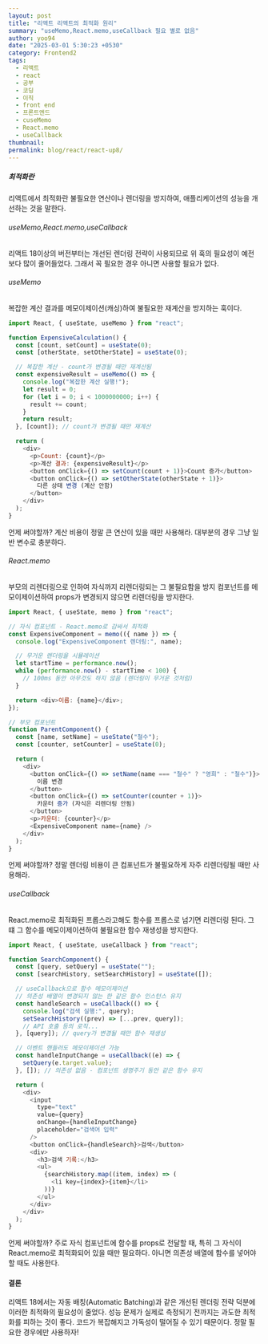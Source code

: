 ```yaml
---
layout: post
title: "리액트 리액트의 최적화 원리"
summary: "useMemo,React.memo,useCallback 필요 별로 없음"
author: yoo94
date: "2025-03-01 5:30:23 +0530"
category: Frontend2
tags:
  - 리액트
  - react
  - 공부
  - 코딩
  - 이직
  - front end
  - 프론트엔드
  - cuseMemo
  - React.memo
  - useCallback
thumbnail:
permalink: blog/react/react-up8/
---
```


##### 최적화란

리액트에서 최적화란 불필요한 연산이나 렌더링을 방지하여, 애플리케이션의 성능을 개선하는 것을 말한다.

###### useMemo,React.memo,useCallback

리액트 18이상의 버전부터는 개선된 렌더링 전략이 사용되므로 위 훅의 필요성이 예전보다 많이 줄어들었다.
그래서 꼭 필요한 경우 아니면 사용할 필요가 없다.

###### useMemo

복잡한 계산 결과를 메모이제이션(캐싱)하여 불필요한 재계산을 방지하는 훅이다.

```js
import React, { useState, useMemo } from "react";

function ExpensiveCalculation() {
  const [count, setCount] = useState(0);
  const [otherState, setOtherState] = useState(0);

  // 복잡한 계산 - count가 변경될 때만 재계산됨
  const expensiveResult = useMemo(() => {
    console.log("복잡한 계산 실행!");
    let result = 0;
    for (let i = 0; i < 1000000000; i++) {
      result += count;
    }
    return result;
  }, [count]); // count가 변경될 때만 재계산

  return (
    <div>
      <p>Count: {count}</p>
      <p>계산 결과: {expensiveResult}</p>
      <button onClick={() => setCount(count + 1)}>Count 증가</button>
      <button onClick={() => setOtherState(otherState + 1)}>
        다른 상태 변경 (계산 안함)
      </button>
    </div>
  );
}
```

언제 써야할까? 계산 비용이 정말 큰 연산이 있을 때만 사용해라. 대부분의 경우 그냥 일반 변수로 충분하다.

###### React.memo

부모의 리렌더링으로 인하여 자식까지 리렌더링되는 그 불필요함을 방지
컴포넌트를 메모이제이션하여 props가 변경되지 않으면 리렌더링을 방지한다.

```js
import React, { useState, memo } from "react";

// 자식 컴포넌트 - React.memo로 감싸서 최적화
const ExpensiveComponent = memo(({ name }) => {
  console.log("ExpensiveComponent 렌더링:", name);

  // 무거운 렌더링을 시뮬레이션
  let startTime = performance.now();
  while (performance.now() - startTime < 100) {
    // 100ms 동안 아무것도 하지 않음 (렌더링이 무거운 것처럼)
  }

  return <div>이름: {name}</div>;
});

// 부모 컴포넌트
function ParentComponent() {
  const [name, setName] = useState("철수");
  const [counter, setCounter] = useState(0);

  return (
    <div>
      <button onClick={() => setName(name === "철수" ? "영희" : "철수")}>
        이름 변경
      </button>
      <button onClick={() => setCounter(counter + 1)}>
        카운터 증가 (자식은 리렌더링 안됨)
      </button>
      <p>카운터: {counter}</p>
      <ExpensiveComponent name={name} />
    </div>
  );
}
```

언제 써야할까? 정말 렌더링 비용이 큰 컴포넌트가 불필요하게 자주 리렌더링될 때만 사용해라.

###### useCallback

React.memo로 최적화된 프롭스라고해도 함수를 프롭스로 넘기면 리렌더링 된다.
그떄 그 함수를 메모이제이션하여 불필요한 함수 재생성을 방지한다.

```js
import React, { useState, useCallback } from "react";

function SearchComponent() {
  const [query, setQuery] = useState("");
  const [searchHistory, setSearchHistory] = useState([]);

  // useCallback으로 함수 메모이제이션
  // 의존성 배열이 변경되지 않는 한 같은 함수 인스턴스 유지
  const handleSearch = useCallback(() => {
    console.log("검색 실행:", query);
    setSearchHistory((prev) => [...prev, query]);
    // API 호출 등의 로직...
  }, [query]); // query가 변경될 때만 함수 재생성

  // 이벤트 핸들러도 메모이제이션 가능
  const handleInputChange = useCallback((e) => {
    setQuery(e.target.value);
  }, []); // 의존성 없음 - 컴포넌트 생명주기 동안 같은 함수 유지

  return (
    <div>
      <input
        type="text"
        value={query}
        onChange={handleInputChange}
        placeholder="검색어 입력"
      />
      <button onClick={handleSearch}>검색</button>
      <div>
        <h3>검색 기록:</h3>
        <ul>
          {searchHistory.map((item, index) => (
            <li key={index}>{item}</li>
          ))}
        </ul>
      </div>
    </div>
  );
}
```

언제 써야할까? 주로 자식 컴포넌트에 함수를 props로 전달할 때, 특히 그 자식이 React.memo로 최적화되어 있을 때만 필요하다. 아니면 의존성 배열에 함수를 넣어야 할 때도 사용한다.

#### 결론

리액트 18에서는 자동 배칭(Automatic Batching)과 같은 개선된 렌더링 전략 덕분에 이러한 최적화의 필요성이 줄었다.
성능 문제가 실제로 측정되기 전까지는 과도한 최적화를 피하는 것이 좋다.
코드가 복잡해지고 가독성이 떨어질 수 있기 때문이다. 정말 필요한 경우에만 사용하자!
